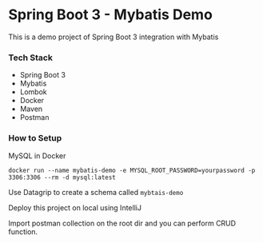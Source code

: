 # Spring Boot 3 - Mybatis Demo

This is a demo project of Spring Boot 3 integration with Mybatis

### Tech Stack
+ Spring Boot 3
+ Mybatis
+ Lombok
+ Docker
+ Maven
+ Postman

### How to Setup

MySQL in Docker
```shell
docker run --name mybatis-demo -e MYSQL_ROOT_PASSWORD=yourpassword -p 3306:3306 --rm -d mysql:latest

```

Use Datagrip to create a schema called `mybtais-demo`


Deploy this project on local using IntelliJ

Import postman collection on the root dir and you can perform CRUD function.